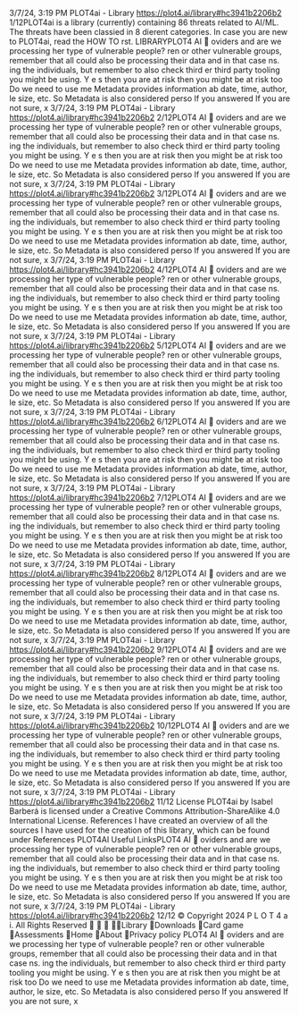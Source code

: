 3/7/24, 3:19 PM PLOT4ai - Library
https://plot4.ai/library#hc3941b2206b2 1/12PLOT4ai is a library (currently) containing 86 threats related to
AI/ML. The threats have been classi ed in 8 di erent categories.
In case you are new to PLOT4ai, read the HOW TO  rst.
LIBRARYPLOT4
AI 
oviders and are we processing
 her type of vulnerable people?
ren or other vulnerable groups, remember that all
 could also be processing their data and in that case
 ns.
 ing the individuals, but remember to also check third
 er third party tooling you might be using.
Y e s then you are at risk
 then you might be at risk too
Do we need to use me
Metadata provides information ab
date, time, author,  le size, etc. So
Metadata is also considered perso
If you answered 
If you are not sure, 
x
3/7/24, 3:19 PM PLOT4ai - Library
https://plot4.ai/library#hc3941b2206b2 2/12PLOT4
AI 
oviders and are we processing
 her type of vulnerable people?
ren or other vulnerable groups, remember that all
 could also be processing their data and in that case
 ns.
 ing the individuals, but remember to also check third
 er third party tooling you might be using.
Y e s then you are at risk
 then you might be at risk too
Do we need to use me
Metadata provides information ab
date, time, author,  le size, etc. So
Metadata is also considered perso
If you answered 
If you are not sure, 
x
3/7/24, 3:19 PM PLOT4ai - Library
https://plot4.ai/library#hc3941b2206b2 3/12PLOT4
AI 
oviders and are we processing
 her type of vulnerable people?
ren or other vulnerable groups, remember that all
 could also be processing their data and in that case
 ns.
 ing the individuals, but remember to also check third
 er third party tooling you might be using.
Y e s then you are at risk
 then you might be at risk too
Do we need to use me
Metadata provides information ab
date, time, author,  le size, etc. So
Metadata is also considered perso
If you answered 
If you are not sure, 
x
3/7/24, 3:19 PM PLOT4ai - Library
https://plot4.ai/library#hc3941b2206b2 4/12PLOT4
AI 
oviders and are we processing
 her type of vulnerable people?
ren or other vulnerable groups, remember that all
 could also be processing their data and in that case
 ns.
 ing the individuals, but remember to also check third
 er third party tooling you might be using.
Y e s then you are at risk
 then you might be at risk too
Do we need to use me
Metadata provides information ab
date, time, author,  le size, etc. So
Metadata is also considered perso
If you answered 
If you are not sure, 
x
3/7/24, 3:19 PM PLOT4ai - Library
https://plot4.ai/library#hc3941b2206b2 5/12PLOT4
AI 
oviders and are we processing
 her type of vulnerable people?
ren or other vulnerable groups, remember that all
 could also be processing their data and in that case
 ns.
 ing the individuals, but remember to also check third
 er third party tooling you might be using.
Y e s then you are at risk
 then you might be at risk too
Do we need to use me
Metadata provides information ab
date, time, author,  le size, etc. So
Metadata is also considered perso
If you answered 
If you are not sure, 
x
3/7/24, 3:19 PM PLOT4ai - Library
https://plot4.ai/library#hc3941b2206b2 6/12PLOT4
AI 
oviders and are we processing
 her type of vulnerable people?
ren or other vulnerable groups, remember that all
 could also be processing their data and in that case
 ns.
 ing the individuals, but remember to also check third
 er third party tooling you might be using.
Y e s then you are at risk
 then you might be at risk too
Do we need to use me
Metadata provides information ab
date, time, author,  le size, etc. So
Metadata is also considered perso
If you answered 
If you are not sure, 
x
3/7/24, 3:19 PM PLOT4ai - Library
https://plot4.ai/library#hc3941b2206b2 7/12PLOT4
AI 
oviders and are we processing
 her type of vulnerable people?
ren or other vulnerable groups, remember that all
 could also be processing their data and in that case
 ns.
 ing the individuals, but remember to also check third
 er third party tooling you might be using.
Y e s then you are at risk
 then you might be at risk too
Do we need to use me
Metadata provides information ab
date, time, author,  le size, etc. So
Metadata is also considered perso
If you answered 
If you are not sure, 
x
3/7/24, 3:19 PM PLOT4ai - Library
https://plot4.ai/library#hc3941b2206b2 8/12PLOT4
AI 
oviders and are we processing
 her type of vulnerable people?
ren or other vulnerable groups, remember that all
 could also be processing their data and in that case
 ns.
 ing the individuals, but remember to also check third
 er third party tooling you might be using.
Y e s then you are at risk
 then you might be at risk too
Do we need to use me
Metadata provides information ab
date, time, author,  le size, etc. So
Metadata is also considered perso
If you answered 
If you are not sure, 
x
3/7/24, 3:19 PM PLOT4ai - Library
https://plot4.ai/library#hc3941b2206b2 9/12PLOT4
AI 
oviders and are we processing
 her type of vulnerable people?
ren or other vulnerable groups, remember that all
 could also be processing their data and in that case
 ns.
 ing the individuals, but remember to also check third
 er third party tooling you might be using.
Y e s then you are at risk
 then you might be at risk too
Do we need to use me
Metadata provides information ab
date, time, author,  le size, etc. So
Metadata is also considered perso
If you answered 
If you are not sure, 
x
3/7/24, 3:19 PM PLOT4ai - Library
https://plot4.ai/library#hc3941b2206b2 10/12PLOT4
AI 
oviders and are we processing
 her type of vulnerable people?
ren or other vulnerable groups, remember that all
 could also be processing their data and in that case
 ns.
 ing the individuals, but remember to also check third
 er third party tooling you might be using.
Y e s then you are at risk
 then you might be at risk too
Do we need to use me
Metadata provides information ab
date, time, author,  le size, etc. So
Metadata is also considered perso
If you answered 
If you are not sure, 
x
3/7/24, 3:19 PM PLOT4ai - Library
https://plot4.ai/library#hc3941b2206b2 11/12
License
PLOT4ai by Isabel Barberá is licensed under a Creative Commons
Attribution-ShareAlike 4.0 International License.
References
I have created an overview of all the sources I have used for the
creation of this library, which can be found under References
PLOT4AI
Useful LinksPLOT4
AI 
oviders and are we processing
 her type of vulnerable people?
ren or other vulnerable groups, remember that all
 could also be processing their data and in that case
 ns.
 ing the individuals, but remember to also check third
 er third party tooling you might be using.
Y e s then you are at risk
 then you might be at risk too
Do we need to use me
Metadata provides information ab
date, time, author,  le size, etc. So
Metadata is also considered perso
If you answered 
If you are not sure, 
x
3/7/24, 3:19 PM PLOT4ai - Library
https://plot4.ai/library#hc3941b2206b2 12/12
© Copyright 2024 P L O T 4 a i. All Rights Reserved
   Library
Downloads
Card game
Assessments
Home
About
Privacy policy PLOT4
AI 
oviders and are we processing
 her type of vulnerable people?
ren or other vulnerable groups, remember that all
 could also be processing their data and in that case
 ns.
 ing the individuals, but remember to also check third
 er third party tooling you might be using.
Y e s then you are at risk
 then you might be at risk too
Do we need to use me
Metadata provides information ab
date, time, author,  le size, etc. So
Metadata is also considered perso
If you answered 
If you are not sure, 
x
